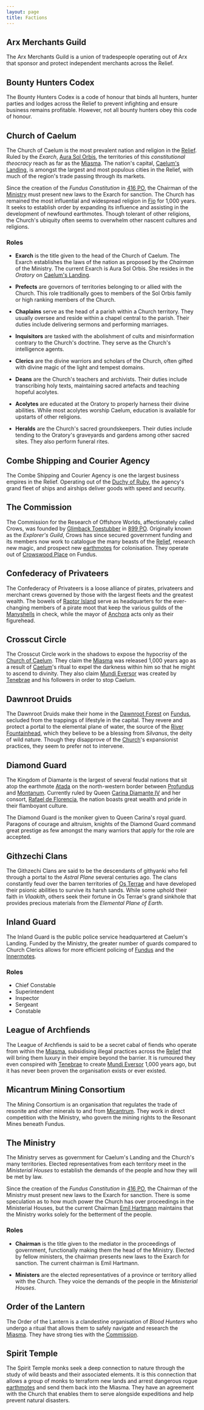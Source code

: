 ```yaml
---
layout: page
title: Factions
---
```


## **Arx Merchants Guild**

The Arx Merchants Guild is a union of tradespeople operating out of Arx that sponsor and protect independent merchants across the Relief.

## **Bounty Hunters Codex**

The Bounty Hunters Codex is a code of honour that binds all hunters, hunter parties and lodges across the Relief to prevent infighting and ensure business remains profitable. However, not all bounty hunters obey this code of honour.

## **Church of Caelum**

The Church of Caelum is the most prevalent nation and religion in the [Relief](lore#the-relief). Ruled by the *Exarch*, [Aura Sol Orbis](characters#aura-sol-orbis), the territories of this *constitutional theocracy* reach as far as the [Miasma](lore#the-miasma). The nation's capital, [Caelum's Landing](locations#caelums-landing), is amongst the largest and most populous cities in the Relief, with much of the region's trade passing through its markets.

Since the creation of the *Fundus Constitution* in [416 PO](timeline#416-po), the Chairman of the [Ministry](#the-ministry) must present new laws to the Exarch for sanction. The Church has remained the most influential and widespread religion in [Fio](lore#fio) for 1,000 years. It seeks to establish order by expanding its influence and assisting in the development of newfound earthmotes. Though tolerant of other religions, the Church's ubiquity often seems to overwhelm other nascent cultures and religions.

### Roles

- **Exarch** is the title given to the head of the Church of Caelum. The Exarch establishes the laws of the nation as proposed by the *Chairman* of the Ministry. The current Exarch is Aura Sol Orbis. She resides in the *Oratory* on [Caelum's Landing](locations#caelums-landing).

- **Prefects** are governors of territories belonging to or allied with the Church. This role traditionally goes to members of the Sol Orbis family or high ranking members of the Church.

- **Chaplains** serve as the head of a parish within a Church territory. They usually oversee and reside within a chapel central to the parish. Their duties include delivering sermons and performing marriages.

- **Inquisitors** are tasked with the abolishment of cults and misinformation contrary to the Church's doctrine. They serve as the Church's intelligence agents.

- **Clerics** are the divine warriors and scholars of the Church, often gifted with divine magic of the light and tempest domains.

- **Deans** are the Church's teachers and archivists. Their duties include transcribing holy texts, maintaining sacred artefacts and teaching hopeful acolytes.

- **Acolytes** are educated at the Oratory to properly harness their divine abilities. While most acolytes worship Caelum, education is available for upstarts of other religions.

- **Heralds** are the Church's sacred groundskeepers. Their duties include tending to the Oratory's graveyards and gardens among other sacred sites. They also perform funeral rites.

## **Combe Shipping and Courier Agency**

The Combe Shipping and Courier Agency is one the largest business empires in the Relief. Operating out of the [Duchy of Ruby](locations#duchy-of-ruby), the agency's grand fleet of ships and airships deliver goods with speed and security.

## **The Commission**

The Commission for the Research of Offshore Worlds, affectionately called Crows, was founded by [Glimback Toestubber](characters#glimback-toestubber) in [899 PO](timeline#899-po). Originally known as the *Explorer's Guild*, Crows has since secured government funding and its members now work to catalogue the many beasts of the [Relief](lore#the-relief), research new magic, and prospect new [earthmotes](lore#earthmotes) for colonisation. They operate out of [Crowswood Place](locations#crowswood-place) on Fundus.

## **Confederacy of Privateers**

The Confederacy of Privateers is a loose alliance of pirates, privateers and merchant crews governed by those with the largest fleets and the greatest wealth. The bowels of [Raptor Island](locations#raptor-island) serve as headquarters for the ever-changing members of a pirate moot that keep the various guilds of the [Manyshells](locations#the-manyshells) in check, while the mayor of [Anchora](locations#anchora) acts only as their figurehead.

## **Crosscut Circle**

The Crosscut Circle work in the shadows to expose the hypocrisy of the [Church of Caelum](church-of-caelum). They claim the [Miasma](lore#the-miasma) was released 1,000 years ago as a result of [Caelum](lore#caelum-sol-orbis)'s ritual to expel the darkness within him so that he might to ascend to divinity. They also claim [Mundi Eversor](lore#mundi-eversor) was created by [Tenebrae](lore#tenebrae) and his followers in order to stop Caelum.

## **Dawnroot Druids**

The Dawnroot Druids make their home in the [Dawnroot Forest](locations#dawnroot-forest) on [Fundus](locations#fundus), secluded from the trappings of lifestyle in the capital. They revere and protect a portal to the elemental plane of water, the source of the [River Fountainhead](locations#river-fountainhead), which they believe to be a blessing from *Silvanus*, the deity of wild nature. Though they disapprove of the [Church](#church-of-caelum)'s expansionist practices, they seem to prefer not to intervene.

## **Diamond Guard**

The Kingdom of Diamante is the largest of several feudal nations that sit atop the earthmote [Atada](locations#atada) on the north-western border between [Profundus](locations#profundus) and [Montanum](locations#montanum). Currently ruled by Queen [Carina Diamante IV](characters#carina-diamante-iv) and her consort, [Rafael de Florencia](characters#rafael-de-florencia), the nation boasts great wealth and pride in their flamboyant culture.

The Diamond Guard is the moniker given to Queen Carina's royal guard. Paragons of courage and altruism, knights of the Diamond Guard command great prestige as few amongst the many warriors that apply for the role are accepted.

## **Githzechi Clans**

The Githzechi Clans are said to be the descendants of githyanki who fell through a portal to the *Astral Plane* several centuries ago. The clans constantly feud over the barren territories of [Os Terrae](locations#os-terrae) and have developed their psionic abilities to survive its harsh sands. While some uphold their faith in *Vlaakith*, others seek their fortune in Os Terrae's grand sinkhole that provides precious materials from the *Elemental Plane of Earth*.

## **Inland Guard**

The Inland Guard is the public police service headquartered at Caelum's Landing. Funded by the Ministry, the greater number of guards compared to Church Clerics allows for more efficient policing of [Fundus](locations#fundus) and the [Innermotes](locations#the-innermotes).

### Roles

- Chief Constable
- Superintendent
- Inspector
- Sergeant
- Constable

## **League of Archfiends**

The League of Archfiends is said to be a secret cabal of fiends who operate from within the [Miasma](lore#the-miasma), subsidising illegal practices across the [Relief](lore#the-relief) that will bring them luxury in their empire beyond the barrier. It is rumoured they even conspired with [Tenebrae](lore#tenebrae) to create [Mundi Eversor](lore#mundi-eversor) 1,000 years ago, but it has never been proven the organisation exists or ever existed.

## **Micantrum Mining Consortium**

The Mining Consortium is an organisation that regulates the trade of resonite and other minerals to and from [Micantrum](locations#micantrum). They work in direct competition with the Ministry, who govern the mining rights to the Resonant Mines beneath Fundus.

## **The Ministry**

The Ministry serves as government for Caelum's Landing and the Church's many territories. Elected representatives from each territory meet in the *Ministerial Houses* to establish the demands of the people and how they will be met by law.

Since the creation of the *Fundus Constitution* in [416 PO](timeline#416-po), the Chairman of the Ministry must present new laws to the Exarch for sanction. There is some speculation as to how much power the Church has over proceedings in the Ministerial Houses, but the current Chairman [Emil Hartmann](characters#emil-hartmann) maintains that the Ministry works solely for the betterment of the people.

### Roles

- **Chairman** is the title given to the mediator in the proceedings of government, functionally making them the head of the Ministry. Elected by fellow ministers, the chairman presents new laws to the Exarch for sanction. The current chairman is Emil Hartmann.

- **Ministers** are the elected representatives of a province or territory allied with the Church. They voice the demands of the people in the *Ministerial Houses*.

## **Order of the Lantern**

The Order of the Lantern is a clandestine organisation of *Blood Hunters* who undergo a ritual that allows them to safely navigate and research the [Miasma](lore#the-miasma). They have strong ties with the [Commission](#the-commission).

## **Spirit Temple**

The Spirit Temple monks seek a deep connection to nature through the study of wild beasts and their associated elements. It is this connection that allows a group of monks to terraform new lands and arrest dangerous rogue [earthmotes](rules#earthmotes) and send them back into the Miasma. They have an agreement with the Church that enables them to serve alongside expeditions and help prevent natural disasters.
